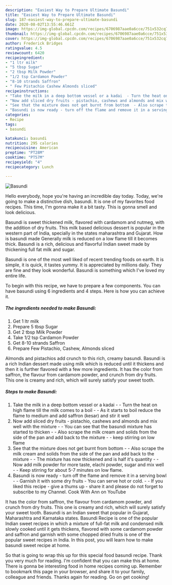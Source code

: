 ```yaml
---
description: "Easiest Way to Prepare Ultimate Basundi"
title: "Easiest Way to Prepare Ultimate Basundi"
slug: 187-easiest-way-to-prepare-ultimate-basundi
date: 2020-08-02T13:55:46.661Z
image: https://img-global.cpcdn.com/recipes/6706987aae0a6cce/751x532cq70/basundi-recipe-main-photo.jpg
thumbnail: https://img-global.cpcdn.com/recipes/6706987aae0a6cce/751x532cq70/basundi-recipe-main-photo.jpg
cover: https://img-global.cpcdn.com/recipes/6706987aae0a6cce/751x532cq70/basundi-recipe-main-photo.jpg
author: Frederick Bridges
ratingvalue: 4.5
reviewcount: 6420
recipeingredient:
- "1 ltr milk"
- "5 tbsp Sugar"
- "2 tbsp Milk Powder"
- "1/2 tsp Cardamon Powder"
- "8-10 strands Saffron"
- " Few Pistachio Cashew Almonds sliced"
recipeinstructions:
- "Take the milk in a deep bottom vessel or a kadai  - Turn the heat on high flame till the milk comes to a boil - As it starts to boil reduce the flame to medium and add saffron (kesar) and stir it well"
- "Now add sliced dry fruits - pistachio, cashews and almonds and mix well with the mixture - You can see that the basundi mixture has started to thicken - Also scrape the milk cream and solids from the side of the pan and add back to the mixture - keep stirring on low flame"
- "See that the mixture does not get burnt from bottom  - Also scrape the milk cream and solids from the side of the pan and add back to the mixture - The mixture has now thickened and is half it&#39;s quantity - Now add milk powder for more taste, elachi powder, sugar and mix well  - Keep stirring for about 5-7 minutes on low flame."
- "Basundi is now ready - turn off the flame and remove it in a serving bowl - Garnish it with some dry fruits - You can serve hot or cold. - If you liked this recipe - give a thums up - share it and please do not forget to subscribe to my Channel. Cook With Ann on YouTube"
categories:
- Recipe
tags:
- basundi

katakunci: basundi 
nutrition: 295 calories
recipecuisine: American
preptime: "PT28M"
cooktime: "PT57M"
recipeyield: "4"
recipecategory: Lunch

---
```



![Basundi](https://img-global.cpcdn.com/recipes/6706987aae0a6cce/751x532cq70/basundi-recipe-main-photo.jpg)

Hello everybody, hope you're having an incredible day today. Today, we're going to make a distinctive dish, basundi. It is one of my favorites food recipes. This time, I'm gonna make it a bit tasty. This is gonna smell and look delicious.

Basundi is sweet thickened milk, flavored with cardamom and nutmeg, with the addition of dry fruits. This milk based delicious dessert is popular in the western part of India, specially in the states maharashtra and Gujarat. How is basundi made Generally milk is reduced on a low flame till it becomes thick. Basundi is a rich, delicious and flavorful Indian sweet made by thickening full fat milk and sugar.

Basundi is one of the most well liked of recent trending foods on earth. It is simple, it is quick, it tastes yummy. It is appreciated by millions daily. They are fine and they look wonderful. Basundi is something which I've loved my entire life.


To begin with this recipe, we have to prepare a few components. You can have basundi using 6 ingredients and 4 steps. Here is how you can achieve it.

<!--inarticleads1-->

##### The ingredients needed to make Basundi:

1. Get 1 ltr milk
1. Prepare 5 tbsp Sugar
1. Get 2 tbsp Milk Powder
1. Take 1/2 tsp Cardamon Powder
1. Get 8-10 strands Saffron
1. Prepare  Few Pistachio, Cashew, Almonds sliced


Almonds and pistachios add crunch to this rich, creamy basundi. Basundi is a rich Indian dessert made using milk which is reduced until it thickens and then it is further flavored with a few more ingredients. It has the color from saffron, the flavour from cardamom powder, and crunch from dry fruits. This one is creamy and rich, which will surely satisfy your sweet tooth. 

<!--inarticleads2-->

##### Steps to make Basundi:

1. Take the milk in a deep bottom vessel or a kadai  - - Turn the heat on high flame till the milk comes to a boil - - As it starts to boil reduce the flame to medium and add saffron (kesar) and stir it well
1. Now add sliced dry fruits - pistachio, cashews and almonds and mix well with the mixture - - You can see that the basundi mixture has started to thicken - - Also scrape the milk cream and solids from the side of the pan and add back to the mixture - - keep stirring on low flame
1. See that the mixture does not get burnt from bottom  - - Also scrape the milk cream and solids from the side of the pan and add back to the mixture - - The mixture has now thickened and is half it&#39;s quantity - - Now add milk powder for more taste, elachi powder, sugar and mix well  - - Keep stirring for about 5-7 minutes on low flame.
1. Basundi is now ready - turn off the flame and remove it in a serving bowl - - Garnish it with some dry fruits - You can serve hot or cold. - - If you liked this recipe - give a thums up - share it and please do not forget to subscribe to my Channel. Cook With Ann on YouTube


It has the color from saffron, the flavour from cardamom powder, and crunch from dry fruits. This one is creamy and rich, which will surely satisfy your sweet tooth. Basundi is an Indian sweet that popular in Gujarat, Maharashtra and Karnataka states. Basundi Recipe is one of the popular Indian sweet recipes in which a mixture of full-fat milk and condensed milk slowly cooked until it gets thickens, flavored with some cardamom powder and saffron and garnish with some chopped dried fruits is one of the popular sweet recipes in India. In this post, you will learn how to make basundi sweet recipe at home. 

So that is going to wrap this up for this special food basundi recipe. Thank you very much for reading. I'm confident that you can make this at home. There is gonna be interesting food in home recipes coming up. Remember to bookmark this page in your browser, and share it to your family, colleague and friends. Thanks again for reading. Go on get cooking!
